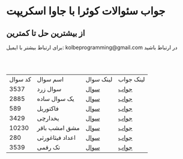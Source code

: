 <h1>جواب سئوالات کوئرا با جاوا اسکریپت</h1>
<h2>از بیشترین حل تا کمترین</h2>
<p>برای ارتباط بیشتر با ایمیل: kolbeprogramming@gmail.com در ارتباط باشید<p>
<br>
<br>
<table>
  <tr>
    <td>کد سوال</td>
    <td>اسم سوال</td>
    <td>لینک سوال</td>
    <td>لینک جواب</td>
  </tr>
  <tr>
    <td>3537</td>
    <td>سوال زرد</td>
    <td><a href="https://quera.org/problemset/3537">سوال</a></td>
    <td><a href="https://github.com/Mehr-code/Quera-js-answers/blob/main/SRC/3537.js">جواب</a></td>
  </tr>
  <tr>
    <td>2885</td>
    <td>یک سوال ساده</td>
    <td><a href = "https://quera.org/problemset/2885?tab=description">سوال</a></td>
    <td><a href = "https://github.com/Mehr-code/Quera-js-answers/blob/main/SRC/2885.js">جواب</a></td>
  </tr>
  <tr>
    <td>589</td>
    <td>فاکتوریل</td>
    <td><a href = "https://quera.org/problemset/589?tab=description">سوال</a></td>
    <td><a href = "https://github.com/Mehr-code/Quera-js-answers/blob/main/SRC/589.js">جواب</a></td>
  </tr>
  <tr>
    <td>3429</td>
    <td>یخدارچی</td>
    <td><a href= "https://quera.org/problemset/3429">سوال</a></td>
    <td><a href = "https://github.com/Mehr-code/Quera-js-answers/blob/main/SRC/3429.js">جواب</a></td>
  </tr>
  <tr>
    <td>10230</td>
    <td>مشق امشب باقر</td>
    <td><a href = "https://quera.org/problemset/10230?tab=description">سوال</a></td>
    <td><a href = "https://github.com/Mehr-code/Quera-js-answers/blob/main/SRC/10230.js">جواب</a></td>
  </tr>
  <tr>
    <td>280</td>
    <td>اعداد فیثاغورثی</td>
    <td><a href="https://quera.org/problemset/280?tab=description">سوال</a></td>
    <td><a href="https://github.com/Mehr-code/Quera-js-answers/blob/main/SRC/280.js">جواب</a></td>
  </tr>
  <tr>
    <td>3539</td>
    <td>تک رقمی</td>
    <td><a href="https://quera.org/problemset/3539?tab=description">سوال</a></td>
    <td><a href="https://github.com/Mehr-code/Quera-js-answers/blob/main/SRC/3539.js">جواب</a></td>
  </tr>
</table>

